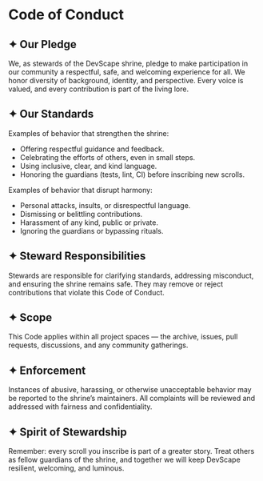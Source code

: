 # Code of Conduct

## ✦ Our Pledge
We, as stewards of the DevScape shrine, pledge to make participation in our community a respectful, safe, and welcoming experience for all.
We honor diversity of background, identity, and perspective. Every voice is valued, and every contribution is part of the living lore.

## ✦ Our Standards
Examples of behavior that strengthen the shrine:
- Offering respectful guidance and feedback.
- Celebrating the efforts of others, even in small steps.
- Using inclusive, clear, and kind language.
- Honoring the guardians (tests, lint, CI) before inscribing new scrolls.

Examples of behavior that disrupt harmony:
- Personal attacks, insults, or disrespectful language.
- Dismissing or belittling contributions.
- Harassment of any kind, public or private.
- Ignoring the guardians or bypassing rituals.

## ✦ Steward Responsibilities
Stewards are responsible for clarifying standards, addressing misconduct, and ensuring the shrine remains safe.
They may remove or reject contributions that violate this Code of Conduct.

## ✦ Scope
This Code applies within all project spaces — the archive, issues, pull requests, discussions, and any community gatherings.

## ✦ Enforcement
Instances of abusive, harassing, or otherwise unacceptable behavior may be reported to the shrine’s maintainers.
All complaints will be reviewed and addressed with fairness and confidentiality.

## ✦ Spirit of Stewardship
Remember: every scroll you inscribe is part of a greater story.
Treat others as fellow guardians of the shrine, and together we will keep DevScape resilient, welcoming, and luminous.

